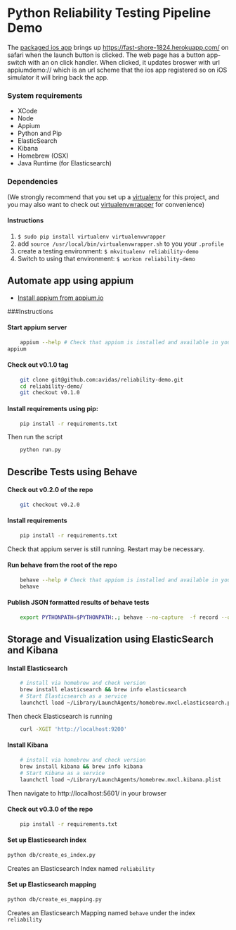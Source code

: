 Python Reliability Testing Pipeline Demo
========================================

The [packaged ios app](/bin) brings up https://fast-shore-1824.herokuapp.com/ on safari when the launch button is clicked. The web page has a button app-switch with an on click handler. When clicked, it updates broswer with url appiumdemo:// which is an url scheme that the ios app registered so on iOS simulator it will bring back the app.

### System requirements
* XCode
* Node
* Appium
* Python and Pip
* ElasticSearch
* Kibana
* Homebrew (OSX)
* Java Runtime (for Elasticsearch)

### Dependencies

(We strongly recommend that you set up a [virtualenv](http://www.virtualenv.org/) for this project, and you may also want to check out [virtualenvwrapper](http://virtualenvwrapper.readthedocs.org/) for convenience)

#### Instructions

1. `$ sudo pip install virtualenv virtualenvwrapper`
2. add `source /usr/local/bin/virtualenvwrapper.sh` to you your `.profile`
3. create a testing environment: `$ mkvitualenv reliability-demo`
4. Switch to using that environment: `$ workon reliability-demo`

## Automate app using appium 

* [Install appium from appium.io](http://appium.io/)

###Instructions

#### Start appium server
```bash
    appium --help # Check that appium is installed and available in your path
appium
```

#### Check out v0.1.0 tag

```bash
    git clone git@github.com:avidas/reliability-demo.git
    cd reliability-demo/
    git checkout v0.1.0
```

#### Install requirements using pip:

```bash
    pip install -r requirements.txt
```

Then run the script

```bash
    python run.py
```

## Describe Tests using Behave

#### Check out v0.2.0 of the repo

```bash
    git checkout v0.2.0
```

#### Install requirements

```bash
    pip install -r requirements.txt
```

Check that appium server is still running. Restart may be necessary.

#### Run behave from the root of the repo
```bash
    behave --help # Check that appium is installed and available in your path
    behave
```

#### Publish JSON formatted results of behave tests

```bash
    export PYTHONPATH=$PYTHONPATH:.; behave --no-capture  -f record --outfile=data/results.json -f pretty
```

## Storage and Visualization using ElasticSearch and Kibana

#### Install Elasticsearch

```bash
    # install via homebrew and check version
    brew install elasticsearch && brew info elasticsearch
    # Start Elasticsearch as a service
    launchctl load ~/Library/LaunchAgents/homebrew.mxcl.elasticsearch.plist
```

Then check Elasticsearch is running

```bash
    curl -XGET 'http://localhost:9200'
```

#### Install Kibana

```bash
    # install via homebrew and check version
    brew install kibana && brew info kibana
    # Start Kibana as a service
    launchctl load ~/Library/LaunchAgents/homebrew.mxcl.kibana.plist
```

Then navigate to http://localhost:5601/ in your browser

#### Check out v0.3.0 of the repo

```bash
    pip install -r requirements.txt
```

#### Set up Elasticsearch index

```bash
python db/create_es_index.py
```

Creates an Elasticsearch Index named `reliability`

#### Set up Elasticsearch mapping

```bash
python db/create_es_mapping.py
```

Creates an Elasticsearch Mapping named `behave` under the index `reliability`








